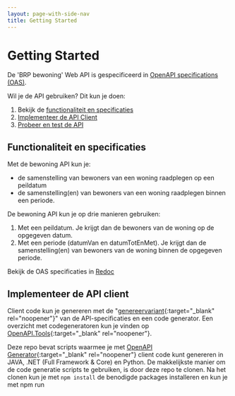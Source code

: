 ```yaml
---
layout: page-with-side-nav
title: Getting Started
---
```

# Getting Started

De 'BRP bewoning' Web API is gespecificeerd in [OpenAPI specifications (OAS)](https://swagger.io/specification/).

Wil je de API gebruiken? Dit kun je doen:

1. Bekijk de [functionaliteit en specificaties](#functionaliteit-en-specificaties)
2. [Implementeer de API Client](#implementeer-de-api-client)
3. [Probeer en test de API](#probeer-en-test-de-api)

## Functionaliteit en specificaties
Met de bewoning API kun je:
* de samenstelling van bewoners van een woning raadplegen op een peildatum 
* de samenstelling(en) van bewoners van een woning raadplegen binnen een periode.

De bewoning API kun je op drie manieren gebruiken:
1. Met een peildatum. Je krijgt dan de bewoners van de woning op de opgegeven datum.
2. Met een periode (datumVan en datumTotEnMet). Je krijgt dan de samenstelling(en) van bewoners van de woning binnen de opgegeven periode.

Bekijk de OAS specificaties in [Redoc](https://brp-api.github.io/Haal-Centraal-BRP-bewoning/redoc-io)

## Implementeer de API client
Client code kun je genereren met de "[genereervariant](https://github.com/BRP-API/Haal-Centraal-BRP-bewoning/blob/master/specificatie/genereervariant/openapi.yaml){:target="_blank" rel="noopener"}" van de API-specificaties en een code generator. Een overzicht met codegeneratoren kun je vinden op [OpenAPI.Tools](https://openapi.tools/#sdk){:target="_blank" rel="noopener"}.

Deze repo bevat scripts waarmee je met [OpenAPI Generator](https://openapi-generator.tech/){:target="_blank" rel="noopener"} client code kunt genereren in JAVA, .NET (Full Framework & Core) en Python. De makkelijkste manier om de code generatie scripts te gebruiken, is door deze repo te clonen. Na het clonen kun je met `npm install` de benodigde packages installeren en kun je met npm run <script naam> één van de volgende scripts uitvoeren:
- oas:generate-java-client (voor JAVA client code)
- oas:generate-netcore-client (voor .NET Core client code)
- oas:generate-net-client (voor .NET Full Framework client code)
- oas:generate-python-client (voor Python client code)

Een lijst met andere ondersteunde generator opties kun je vinden in de [Generators List](https://openapi-generator.tech/docs/generators){:target="_blank" rel="noopener"} van OpenAPI Generator.

Note. De prerequisite van OpenAPI Generator is JAVA. Je moet een JAVA runtime installeren voordat je OpenAPI Generator kunt gebruiken
  
## Probeer en test de API
Volgt binnenkort


